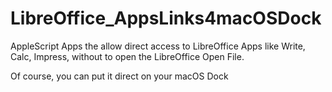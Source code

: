 # LibreOffice_AppsLinks4macOSDock
AppleScript Apps the allow direct access to LibreOffice Apps like Write, Calc, Impress, without to open the LibreOffice Open File.

Of course, you can put it direct on your macOS Dock

